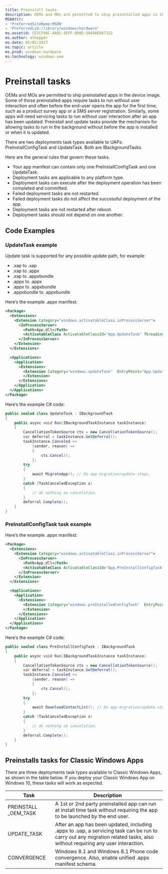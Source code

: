 ```yaml
---
title: Preinstall tasks
description: OEMs and MOs are permitted to ship preinstalled apps in the device image.
MSHAttr:
- 'PreferredSiteName:MSDN'
- 'PreferredLib:/library/windows/hardware'
ms.assetid: CE7CF98C-AA85-45FF-890D-5049AE0A7152
ms.author: alhopper
ms.date: 05/02/2017
ms.topic: article
ms.prod: windows-hardware
ms.technology: windows-oem
---
```

# Preinstall tasks

OEMs and MOs are permitted to ship preinstalled apps in the device image. Some of those preinstalled apps require tasks to run without user interaction and often before the end-user opens the app for the first time; such as a product survey app or a SMS server registration. Similarly, some apps will need servicing tasks to run without user interaction after an app has been updated. Preinstall and update tasks provide the mechanism for allowing tasks to run in the background without before the app is installed or when it is updated.

There are two deployments task types available to UAPs: PreInstallConfigTask and UpdateTask. Both are IBackgroundTasks.

Here are the general rules that govern these tasks.

* Your app manifest can contain only one PreInstallConfigTask and one UpdateTask.
* Deployment tasks are applicable to any platform type.
* Deployment tasks can execute after the deployment operation has been completed and committed.
* Failed deployment tasks are not restarted.
* Failed deployment tasks do not affect the successful deployment of the app.
* Deployment tasks are not restarted after reboot.
* Deployment tasks should not depend on one another.

## Code Examples

### UpdateTask example

Update task is supported for any possible update path, for example:

* .xap to .xap
* .xap to .appx
* .xap to .appxbundle
* .appx to .appx
* .appx to .appxbundle
* .appxbundle to .appxbundle

Here’s the example .appx manifest:

```xml
<Package>
  <Extensions>
    <Extension Category="windows.activatableClass.inProcessServer">
      <InProcessServer>
        <Path>App.dll</Path>
        <ActivatableClass ActivatableClassId="App.UpdateTask" ThreadingModel="MTA"/>
      </InProcessServer>
    </Extension>
  </Extensions>

  <Applications>
    <Application>
      <Extensions>
        <Extension Category="windows.updateTask"  EntryPoint="App.UpdateTask">
        </Extension>
      </Extensions>
    </Application>
  </Applications>
</Package>
```

Here’s the example C\# code:

```c#
public sealed class UpdateTask : IBackgroundTask
{
    public async void Run(IBackgroundTaskInstance taskInstance)
    {
        CancellationTokenSource cts = new CancellationTokenSource();
        var deferral = taskInstance.GetDeferral();
        taskInstance.Canceled +=
            (sender, reason) =>
            {
                cts.Cancel();
            };
        try
        {
            await MigrateApp(); // Do app migration/update steps.
        }
        catch (TaskCanceledException x)
        {
            // do nothing on cancelation.
        }
        deferral.Complete();
    }
}
```

### PreInstallConfigTask task example

Here’s the example .appx manifest:

```xml
<Package>
  <Extensions>
    <Extension Category="windows.activatableClass.inProcessServer">
      <InProcessServer>
        <Path>App.dll</Path>
        <ActivatableClass ActivatableClassId="App.PreInstallConfigTask" ThreadingModel="MTA"/>
      </InProcessServer>
    </Extension>
  </Extensions>

  <Applications>
    <Application>
      <Extensions>
        <Extension Category="windows.preInstalledConfigTask"  EntryPoint=" App.PreInstallConfigTask">
        </Extension>
      </Extensions>
    </Application>
  </Applications>
</Package>
```

Here’s the example C\# code:

```c#
public sealed class PreInstallConfigTask : IBackgroundTask
{
    public async void Run(IBackgroundTaskInstance taskInstance)
    {
        CancellationTokenSource cts = new CancellationTokenSource();
        var deferral = taskInstance.GetDeferral();
        taskInstance.Canceled +=
            (sender, reason) =>
            {
                cts.Cancel();
            };
        try
        {
            await DownloadContactList(); // Do app migration/update steps.
        }
        catch (TaskCanceledException x)
        {
            // do nothing on cancelation.
        }
        deferral.Complete();
    }
}
```

## Preinstalls tasks for Classic Windows Apps

There are three deployments task types available to Classic Windows Apps, as shown in the table below. If you deploy your Classic Windows App on Windows 10, these tasks will work as expected.

| Task                   | Description                                                                                                                                                                |
|------------------------|----------------------------------------------------------------------------------------------------------------------------------------------------------------------------|
| PREINSTALL \_OEM\_TASK | A 1st or 2nd party preinstalled app can run at install time task without requiring the app to be launched by the end user.                                                 |
| UPDATE\_TASK           | After an app has been updated, including .appx to .uap, a servicing task can be run to carry out any migration related tasks, also without requiring any user interaction. |
| CONVERGENCE            | Windows 8.1 and Windows 8.1 Phone code convergence. Also, enable unified .appx manifest schema.                                                                            |